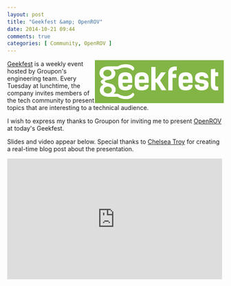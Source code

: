 ```yaml
---
layout: post
title: "Geekfest &amp; OpenROV"
date: 2014-10-21 09:44
comments: true
categories: [ Community, OpenROV ]
---
```


<img src="/images/geekfest.png" alt="Geekfest: Tuesdays at Groupon." align="right">

[Geekfest](http://www.meetup.com/Geekfest/events/207936312/) is a weekly event hosted by Groupon's engineering team. Every Tuesday at lunchtime, the company invites members of the tech community to present topics that are interesting to a technical audience. 

I wish to express my thanks to Groupon for inviting me to present [OpenROV](/blog/2014/06/16/citizen-science-with-openrov/) at today's Geekfest. 

<!--more-->

Slides and video appear below. Special thanks to [Chelsea Troy](http://chelseatroy.com/2014/10/21/geekfest-ray-hightower-dumps-a-robot-into-lake-michigan/) for creating a real-time blog post about the presentation.

<div class="video-container">
<iframe src="https://player.vimeo.com/video/123900588" width="500" height="281" frameborder="0" webkitallowfullscreen mozallowfullscreen allowfullscreen></iframe>
</div>

<center><script async class="speakerdeck-embed" data-id="e8ed21a03b5d013274bd1297e85160ca" data-ratio="1.77777777777778" src="//speakerdeck.com/assets/embed.js"></script></center>

